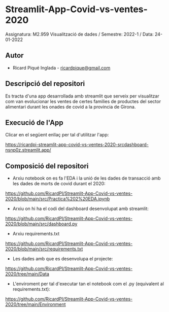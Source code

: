 # Streamlit-App-Covid-vs-ventes-2020

Assignatura: M2.959 Visualització de dades / Semestre: 2022-1 / Data: 24-01-2022

## Autor
  * Ricard Piqué Inglada - [ricardpique@gmail.com](email@gmail.com)

## Descripció del repositori
Es tracta d'una app desarrollada amb streamlit que serveix per visualitzar com van evolucionar les ventes de certes families de productes del sector alimentari durant les onades de covid a la provincia de Girona.

## Execució de l'App
Clicar en el següent enllaç per tal d'utilitzar l'app:

https://ricardpi-streamlit-app-covid-vs-ventes-2020-srcdashboard-nsnp0z.streamlit.app/

## Composició del repositori

* Arxiu notebook on es fa l'EDA i la unió de les dades de transacció amb les dades de morts de covid durant el 2020:

https://github.com/RicardPI/Streamlit-App-Covid-vs-ventes-2020/blob/main/src/Practica%202%20EDA.ipynb

* Arxiu on hi ha el codi del dashboard desenvolupat amb streamlit:

https://github.com/RicardPI/Streamlit-App-Covid-vs-ventes-2020/blob/main/src/dashboard.py

* Arxiu requirements.txt

https://github.com/RicardPI/Streamlit-App-Covid-vs-ventes-2020/blob/main/src/requirements.txt

* Les dades amb que es desenvolupa el projecte:

https://github.com/RicardPI/Streamlit-App-Covid-vs-ventes-2020/tree/main/Data

* L'enviroment per tal d'executar tan el notebook com el .py (equivalent al requirements.txt): 

https://github.com/RicardPI/Streamlit-App-Covid-vs-ventes-2020/tree/main/Environment
